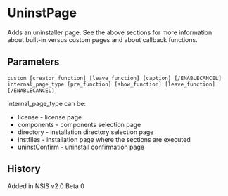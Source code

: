 # UninstPage

Adds an uninstaller page. See the above sections for more information about built-in versus custom pages and about callback functions.

## Parameters

    custom [creator_function] [leave_function] [caption] [/ENABLECANCEL]
	internal_page_type [pre_function] [show_function] [leave_function] [/ENABLECANCEL]

internal_page_type can be:

* license - license page
* components - components selection page
* directory - installation directory selection page
* instfiles - installation page where the sections are executed
* uninstConfirm - uninstall confirmation page

## History

Added in NSIS v2.0 Beta 0
